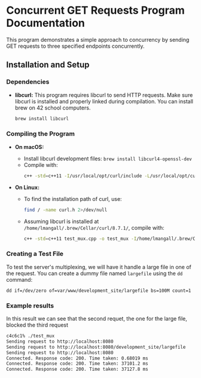 # Concurrent GET Requests Program Documentation

This program demonstrates a simple approach to concurrency by sending GET requests to three specified endpoints concurrently.

## Installation and Setup

### Dependencies

- **libcurl:** This program requires libcurl to send HTTP requests. Make sure libcurl is installed and properly linked during compilation. You can install brew on 42 school computers.
  ```bash
  brew install libcurl
  ```

### Compiling the Program

- **On macOS:**

  - Install libcurl development files: `brew install libcurl4-openssl-dev`
  - Compile with:
    ```bash
    c++ -std=c++11 -I/usr/local/opt/curl/include -L/usr/local/opt/curl/lib test_mux.cpp -o test_mux -lcurl -pthread
    ```

- **On Linux:**
  - To find the installation path of curl, use:
    ```bash
    find / -name curl.h 2>/dev/null
    ```
  - Assuming libcurl is installed at `/home/lmangall/.brew/Cellar/curl/8.7.1/`, compile with:
    ```bash
    c++ -std=c++11 test_mux.cpp -o test_mux -I/home/lmangall/.brew/Cellar/curl/8.7.1/include -L/home/lmangall/.brew/Cellar/curl/8.7.1/lib -lcurl -pthread
    ```

### Creating a Test File

To test the server's multiplexing, we will have it handle a large file in one of the request. You can create a dummy file named `largefile` using the `dd` command:

`dd if=/dev/zero of=var/www/development_site/largefile bs=100M count=1`

### Example results

In this result we can see that the second requet, the one for the large file, blocked the third request

```bash
c4c6c1% ./test_mux
Sending request to http://localhost:8080
Sending request to http://localhost:8080/development_site/largefile
Sending request to http://localhost:8080
Connected. Response code: 200. Time taken: 0.68019 ms
Connected. Response code: 200. Time taken: 37101.2 ms
Connected. Response code: 200. Time taken: 37127.8 ms
```
